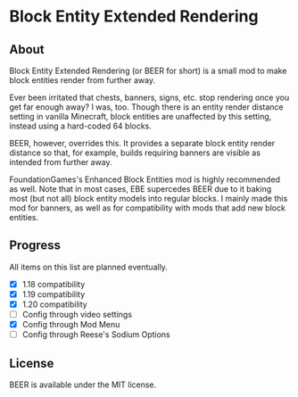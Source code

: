 # Block Entity Extended Rendering

## About

Block Entity Extended Rendering (or BEER for short) is a small mod to make block entities render from further away.

Ever been irritated that chests, banners, signs, etc. stop rendering once you get far enough away? I was, too. Though there is an entity render distance setting in vanilla Minecraft, block entities are unaffected by this setting, instead using a hard-coded 64 blocks.

BEER, however, overrides this. It provides a separate block entity render distance so that, for example, builds requiring banners are visible as intended from further away.

FoundationGames's Enhanced Block Entities mod is highly recommended as well. Note that in most cases, EBE supercedes BEER due to it baking most (but not all) block entity models into regular blocks. I mainly made this mod for banners, as well as for compatibility with mods that add new block entities.

## Progress

All items on this list are planned eventually.
- [x] 1.18 compatibility
- [x] 1.19 compatibility
- [x] 1.20 compatibility
- [ ] Config through video settings
- [x] Config through Mod Menu
- [ ] Config through Reese's Sodium Options

## License

BEER is available under the MIT license.
